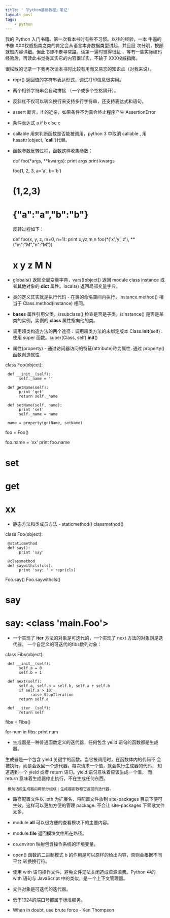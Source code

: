 ```yaml
---
title: '「Python基础教程」笔记'
layout: post
tags:
    - python
---
```


我的 Python 入门书籍。第一次看本书时有些不习惯。以往的经验，一本
牛逼的书像 XXX权威指南之类的肯定会从语言本身数据类型讲起，并且层
次分明，按部就班内容详细。但此书却不走寻常路。读第一遍时觉得很乱
，等有一些实际编码经验后，再读此书觉得其实它的内容很详实，不输于
XXX权威指南。

很松散的记录一下我再次读本书时比较有用而又易忘的知识点（对我来说）。

*    repr() 返回值的字符串表达形式，调试打印信息很实用。

*    两个相邻字符串会自动拼接 （一个或多个空格隔开）。

*    反斜杠不仅可以转义换行来支持多行字符串，还支持表达式和语句。

*    assert 断言，if 的近亲，如果条件不为真会终止程序产生 AssertionError

*    条件表达式 a if b else c

*    callable 用来判断函数是否能被调用，python 3 中取消 callable ,
     用 hasattr(object, '__call__')代替。

*    函数参数反转过程，函数这样收集参数：

     def foo(*args, **kwargs):
          print args
          print kwargs

     foo(1, 2, 3, a='a', b='b')
     # (1,2,3)
     # {"a":"a","b":"b"}

     反转过程如下：

     def foo(x, y, z, m=0, n=1):
          print x,yz,m,n
     foo(*('x','y','z'), **{"m":"M","n":"M"})

     # x y z M N

*    globals() 返回全局变量字典，vars([object]) 返回 module class
     instance 或者其他对象的 __dict__ 属性。locals() 返回局部变量字典。

*    类的定义其实就是执行代码 - 在类的命名空间内执行，instance.method()
     相当于 Class.method(instance) 相同。

*    __bases__ 属性引用父类，issubclass() 检查是否是子类，isinstance()
     是否是某类的实例。实例的 __class__ 属性指向他的类。

*    调用超类构造方法的两个途径：调用超类方法的未绑定版本
     Class.__init__(self) . 使用 super 函数。super(Class, self).__init__()

*    属性(property) - 通过访问器访问的特征(attribute)称为属性.
     通过 property() 函数创造属性.

class Foo(object):

     def __init__(self):
          self._name = ''

     def getName(self):
          print 'get'
          return self._name

     def setName(self, name):
          print 'set'
          self._name = name

     name = property(getName, setName)

foo = Foo()

foo.name = 'xx'
print foo.name

# set
# get
# xx

*    静态方法和类成员方法 - staticmethod() classmethod()

class Foo(object):

     @staticmethod
     def say():
          print 'say'

     @classmethod
     def saywithcls(cls):
          print 'say: ' + repr(cls)

Foo.say()
Foo.saywithcls()

# say
# say: <class '__main__.Foo'>

*    一个实现了 __iter__ 方法的对象是可迭代的，一个实现了 next 方法的对象则是迭代器。
     一个自定义的可迭代的fibs数列对象：

class Fibs(object):

     def __init__(self):
          self.a = 0
          self.b = 1

     def next(self):
          self.a, self.b = self.b, self.a + self.b
          if self.a > 10:
               raise StopIteration
          return self.a

     def __iter__(self):
          return self

fibs = Fibs()

for num in fibs:
     print num

*    生成器是一种普通函数定义的迭代器，任何包含 yeild 语句的函数都是生成器。

生成器是一个包含 yield 关键字的函数。当它被调用时，在函数体内的代码不
会被执行，而是会返回一个迭代器。每次请求一个值，就会执行生成器的代码，
知道遇到一个 yield 或者 return 语句。yield 语句意味着应该生成一个值，
而 return 意味着生成器停止执行，不在生成任何东西。

     换句话说生成器由两部分组成：生成器函数和它返回的迭代器。

*    路径配置文件以 .pth 为扩展名，将配置文件放到 site-packages 目录下便可
     生效。这样可以更加方便的管理 package. 不会让 site-packages 下零散文件太多。

*    module.__all__ 可以很方便的查看模块下的主要内容。

*    module.__file__ 返回模块文件所在路径。

*    os.environ 映射包含操作系统的环境变量。

*    open() 函数的二进制模式 b 的作用是可以原样的给出内容，否则会根据不同平台
     转换换行符。

*    使用 with 语句操作文件，避免文件无法关闭造成资源浪费。Python 中的 with
     语句与 JavaScript 中的类似，是一个上下文管理器。

*    文件对象是可迭代的迭代器。

*    低于1024的端口号都属于标准服务。

*    When in doubt, use brute force - Ken Thompson
